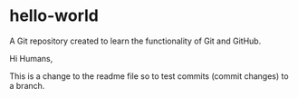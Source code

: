 # hello-world
A Git repository created to learn the functionality of Git and GitHub.

Hi Humans,

This is a change to the readme file so to test commits (commit changes) to a branch.

